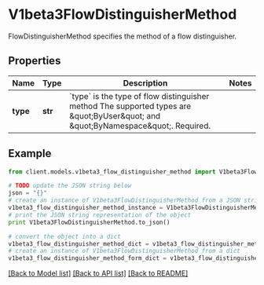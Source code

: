 # V1beta3FlowDistinguisherMethod

FlowDistinguisherMethod specifies the method of a flow distinguisher.

## Properties
Name | Type | Description | Notes
------------ | ------------- | ------------- | -------------
**type** | **str** | &#x60;type&#x60; is the type of flow distinguisher method The supported types are \&quot;ByUser\&quot; and \&quot;ByNamespace\&quot;. Required. | 

## Example

```python
from client.models.v1beta3_flow_distinguisher_method import V1beta3FlowDistinguisherMethod

# TODO update the JSON string below
json = "{}"
# create an instance of V1beta3FlowDistinguisherMethod from a JSON string
v1beta3_flow_distinguisher_method_instance = V1beta3FlowDistinguisherMethod.from_json(json)
# print the JSON string representation of the object
print V1beta3FlowDistinguisherMethod.to_json()

# convert the object into a dict
v1beta3_flow_distinguisher_method_dict = v1beta3_flow_distinguisher_method_instance.to_dict()
# create an instance of V1beta3FlowDistinguisherMethod from a dict
v1beta3_flow_distinguisher_method_form_dict = v1beta3_flow_distinguisher_method.from_dict(v1beta3_flow_distinguisher_method_dict)
```
[[Back to Model list]](../README.md#documentation-for-models) [[Back to API list]](../README.md#documentation-for-api-endpoints) [[Back to README]](../README.md)


